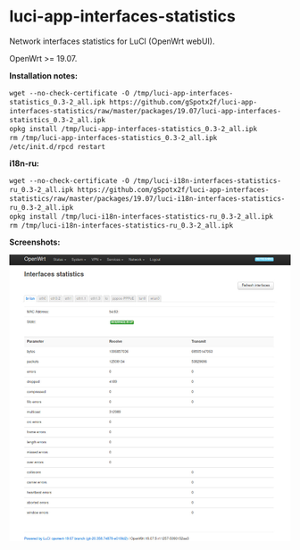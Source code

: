 # luci-app-interfaces-statistics
Network interfaces statistics for LuCI (OpenWrt webUI).

OpenWrt >= 19.07.

**Installation notes:**

    wget --no-check-certificate -O /tmp/luci-app-interfaces-statistics_0.3-2_all.ipk https://github.com/gSpotx2f/luci-app-interfaces-statistics/raw/master/packages/19.07/luci-app-interfaces-statistics_0.3-2_all.ipk
    opkg install /tmp/luci-app-interfaces-statistics_0.3-2_all.ipk
    rm /tmp/luci-app-interfaces-statistics_0.3-2_all.ipk
    /etc/init.d/rpcd restart

**i18n-ru:**

    wget --no-check-certificate -O /tmp/luci-i18n-interfaces-statistics-ru_0.3-2_all.ipk https://github.com/gSpotx2f/luci-app-interfaces-statistics/raw/master/packages/19.07/luci-i18n-interfaces-statistics-ru_0.3-2_all.ipk
    opkg install /tmp/luci-i18n-interfaces-statistics-ru_0.3-2_all.ipk
    rm /tmp/luci-i18n-interfaces-statistics-ru_0.3-2_all.ipk

**Screenshots:**

![](https://github.com/gSpotx2f/luci-app-interfaces-statistics/blob/master/screenshots/01.jpg)
